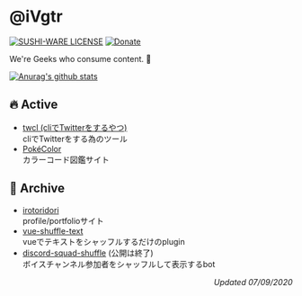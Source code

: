 # @iVgtr  

[![SUSHI-WARE LICENSE](https://img.shields.io/badge/license-SUSHI--WARE%F0%9F%8D%A3-blue.svg)](https://github.com/ivgtr/ivgtr) [![Donate](https://img.shields.io/badge/%EF%BC%84-support-green.svg?style=flat-square)](https://amz.run/3WX9)

We're Geeks who consume content. 🐳


[![Anurag's github stats](https://github-readme-stats-inky-ten.vercel.app/api?username=ivgtr&hide=stars&show_icons=true&count_private=true&theme=tokyonight)](https://github.com/ivgtr)  

## :fire: Active
- [twcl (cliでTwitterをするやつ)](https://github.com/ivgtr/twcl)  
cliでTwitterをする為のツール
- [PokéColor](https://github.com/ivgtr/poke-color)  
カラーコード図鑑サイト

## :ice_cream: Archive
- [irotoridori](https://github.com/ivgtr/irotoridori)  
profile/portfolioサイト
- [vue-shuffle-text](https://github.com/ivgtr/vue-shuffle-text)  
vueでテキストをシャッフルするだけのplugin
- [discord-squad-shuffle](https://github.com/ivgtr/discord-squad-shuffle) (公開は終了)  
ボイスチャンネル参加者をシャッフルして表示するbot  

<p align="right">
  <em>Updated 07/09/2020</em>
</p>